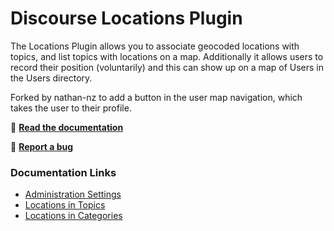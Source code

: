# Discourse Locations Plugin

The Locations Plugin allows you to associate geocoded locations with topics, and list topics with locations on a map. Additionally it allows users to record their position (voluntarily) and this can show up on a map of Users in the Users directory.

Forked by nathan-nz to add a button in the user map navigation, which takes the user to their profile.

:page_facing_up: [**Read the documentation**](https://discourse.pluginmanager.org/c/discourse-locations/documentation)

:bug: **[Report a bug](https://discourse.pluginmanager.org/w/bug-report)**

### Documentation Links

- [Administration Settings](https://discourse.pluginmanager.org/t/administration-settings/298)
- [Locations in Topics](https://discourse.pluginmanager.org/t/locations-in-topics/297)
- [Locations in Categories](https://discourse.pluginmanager.org/t/locations-in-categories/296)

